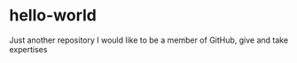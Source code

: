 # hello-world
Just another repository
I would like to be a member of GitHub, give and take expertises
